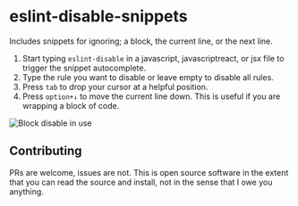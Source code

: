 # eslint-disable-snippets
Includes snippets for ignoring; a block, the current line, or the next line.

1. Start typing `eslint-disable` in a javascript, javascriptreact, or jsx file to trigger the snippet autocomplete.
1. Type the rule you want to disable or leave empty to disable all rules.
1. Press `tab` to drop your cursor at a helpful position.
1. Press `option+↓` to move the current line down. This is useful if you are wrapping a block of
code.

![Block disable in use](https://github.com/drKnoxy/eslint-disable-snippets/raw/master/images/disable-block_1.2.0.gif)

## Contributing
PRs are welcome, issues are not. This is open source software in the extent that you can read the source and install, not in the sense that I owe you anything.